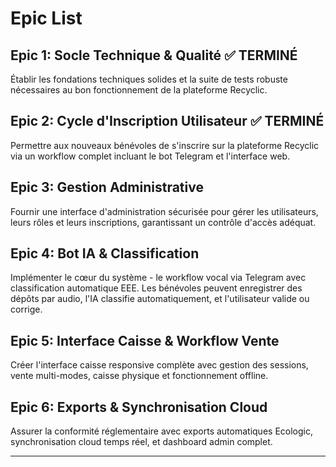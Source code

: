 # Epic List

## Epic 1: Socle Technique & Qualité ✅ TERMINÉ
Établir les fondations techniques solides et la suite de tests robuste nécessaires au bon fonctionnement de la plateforme Recyclic.

## Epic 2: Cycle d'Inscription Utilisateur ✅ TERMINÉ
Permettre aux nouveaux bénévoles de s'inscrire sur la plateforme Recyclic via un workflow complet incluant le bot Telegram et l'interface web.

## Epic 3: Gestion Administrative
Fournir une interface d'administration sécurisée pour gérer les utilisateurs, leurs rôles et leurs inscriptions, garantissant un contrôle d'accès adéquat.

## Epic 4: Bot IA & Classification
Implémenter le cœur du système - le workflow vocal via Telegram avec classification automatique EEE. Les bénévoles peuvent enregistrer des dépôts par audio, l'IA classifie automatiquement, et l'utilisateur valide ou corrige.

## Epic 5: Interface Caisse & Workflow Vente
Créer l'interface caisse responsive complète avec gestion des sessions, vente multi-modes, caisse physique et fonctionnement offline.

## Epic 6: Exports & Synchronisation Cloud
Assurer la conformité réglementaire avec exports automatiques Ecologic, synchronisation cloud temps réel, et dashboard admin complet.

---
